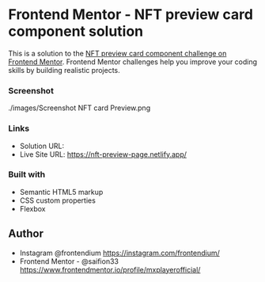 # Frontend Mentor - NFT preview card component solution

This is a solution to the [NFT preview card component challenge on Frontend Mentor](https://www.frontendmentor.io/challenges/nft-preview-card-component-SbdUL_w0U). Frontend Mentor challenges help you improve your coding skills by building realistic projects. 

### Screenshot

./images/Screenshot NFT card Preview.png


### Links

- Solution URL: 
- Live Site URL: https://nft-preview-page.netlify.app/

### Built with

- Semantic HTML5 markup
- CSS custom properties
- Flexbox

## Author

- Instagram @frontendium https://instagram.com/frontendium/
- Frontend Mentor - @saifion33  https://www.frontendmentor.io/profile/mxplayerofficial/
